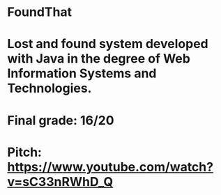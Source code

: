 # FoundThat
# Lost and found system developed with Java in the degree of Web Information Systems and Technologies. 
# Final grade: 16/20
# Pitch: https://www.youtube.com/watch?v=sC33nRWhD_Q
